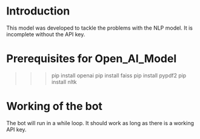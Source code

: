 # Introduction
This model was developed to tackle the problems with the NLP model. It is incomplete without the API key.

# Prerequisites for Open_AI_Model
>>> pip install openai
>>> pip install faiss
>>> pip install pypdf2
>>> pip install nltk

# Working of the bot
The bot will run in a while loop. It should work as long as there is a working API key.
